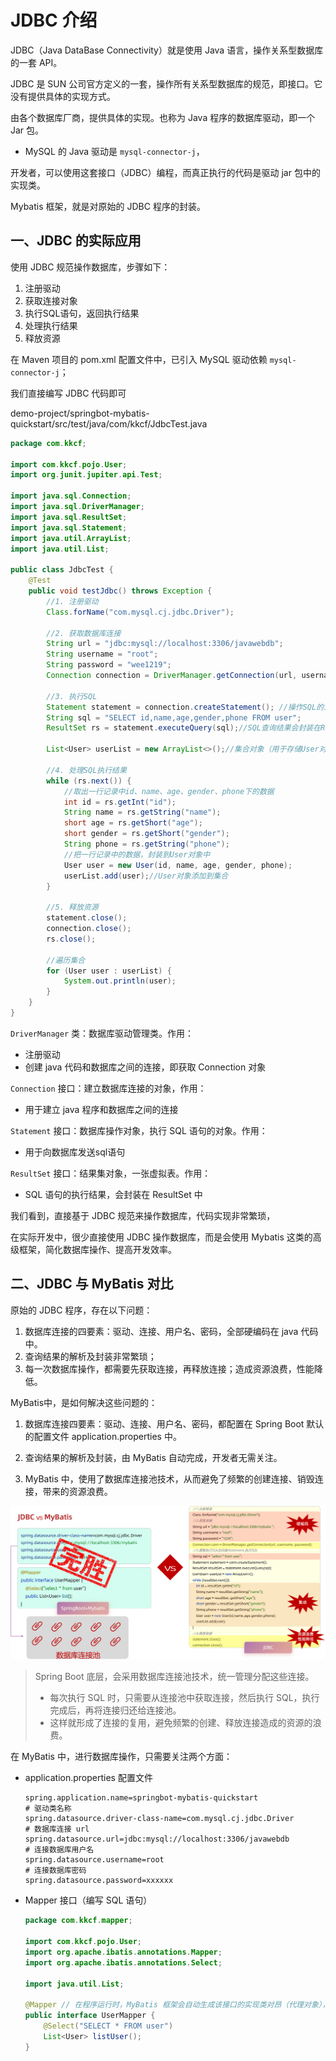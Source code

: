 # JDBC 介绍

JDBC（Java DataBase Connectivity）就是使用 Java 语言，操作关系型数据库的一套 API。

JDBC 是 SUN 公司官方定义的一套，操作所有关系型数据库的规范，即接口。它没有提供具体的实现方式。

由各个数据库厂商，提供具体的实现。也称为 Java 程序的数据库驱动，即一个 Jar 包。

- MySQL 的 Java 驱动是 `mysql-connector-j`，

开发者，可以使用这套接口（JDBC）编程，而真正执行的代码是驱动 jar 包中的实现类。

Mybatis 框架，就是对原始的 JDBC 程序的封装。

## 一、JDBC 的实际应用

使用 JDBC 规范操作数据库，步骤如下：

1. 注册驱动
2. 获取连接对象
3. 执行SQL语句，返回执行结果
4. 处理执行结果
5. 释放资源

在 Maven 项目的 pom.xml 配置文件中，已引入 MySQL 驱动依赖 `mysql-connector-j`；

我们直接编写 JDBC 代码即可

demo-project/springbot-mybatis-quickstart/src/test/java/com/kkcf/JdbcTest.java

```java
package com.kkcf;

import com.kkcf.pojo.User;
import org.junit.jupiter.api.Test;

import java.sql.Connection;
import java.sql.DriverManager;
import java.sql.ResultSet;
import java.sql.Statement;
import java.util.ArrayList;
import java.util.List;

public class JdbcTest {
    @Test
    public void testJdbc() throws Exception {
        //1. 注册驱动
        Class.forName("com.mysql.cj.jdbc.Driver");

        //2. 获取数据库连接
        String url = "jdbc:mysql://localhost:3306/javawebdb";
        String username = "root";
        String password = "wee1219";
        Connection connection = DriverManager.getConnection(url, username, password);

        //3. 执行SQL
        Statement statement = connection.createStatement(); //操作SQL的对象
        String sql = "SELECT id,name,age,gender,phone FROM user";
        ResultSet rs = statement.executeQuery(sql);//SQL查询结果会封装在ResultSet对象中

        List<User> userList = new ArrayList<>();//集合对象（用于存储User对象）

        //4. 处理SQL执行结果
        while (rs.next()) {
            //取出一行记录中id、name、age、gender、phone下的数据
            int id = rs.getInt("id");
            String name = rs.getString("name");
            short age = rs.getShort("age");
            short gender = rs.getShort("gender");
            String phone = rs.getString("phone");
            //把一行记录中的数据，封装到User对象中
            User user = new User(id, name, age, gender, phone);
            userList.add(user);//User对象添加到集合
        }

        //5. 释放资源
        statement.close();
        connection.close();
        rs.close();

        //遍历集合
        for (User user : userList) {
            System.out.println(user);
        }
    }
}
```

`DriverManager` 类：数据库驱动管理类。作用：

- 注册驱动
- 创建 java 代码和数据库之间的连接，即获取 Connection 对象

`Connection` 接口：建立数据库连接的对象，作用：

- 用于建立 java 程序和数据库之间的连接

`Statement` 接口：数据库操作对象，执行 SQL 语句的对象。作用：

- 用于向数据库发送sql语句

`ResultSet` 接口：结果集对象，一张虚拟表。作用：

- SQL 语句的执行结果，会封装在 ResultSet 中

我们看到，直接基于 JDBC 规范来操作数据库，代码实现非常繁琐，

在实际开发中，很少直接使用 JDBC 操作数据库，而是会使用 Mybatis 这类的高级框架，简化数据库操作、提高开发效率。

## 二、JDBC 与 MyBatis 对比

原始的 JDBC 程序，存在以下问题：

1. 数据库连接的四要素：驱动、连接、用户名、密码，全部硬编码在 java 代码中。
2. 查询结果的解析及封装非常繁琐；
3. 每一次数据库操作，都需要先获取连接，再释放连接；造成资源浪费，性能降低。

MyBatis中，是如何解决这些问题的：

1. 数据库连接四要素：驱动、连接、用户名、密码，都配置在 Spring Boot 默认的配置文件 application.properties 中。

2. 查询结果的解析及封装，由 MyBatis 自动完成，开发者无需关注。

3. MyBatis 中，使用了数据库连接池技术，从而避免了频繁的创建连接、销毁连接，带来的资源浪费。

![JDBC与MyBatis对比](NoteAssets/JDBC与MyBatis对比.png)

> Spring Boot 底层，会采用数据库连接池技术，统一管理分配这些连接。
>
> - 每次执行 SQL 时，只需要从连接池中获取连接，然后执行 SQL，执行完成后，再将连接归还给连接池。
> - 这样就形成了连接的复用，避免频繁的创建、释放连接造成的资源的浪费。

在 MyBatis 中，进行数据库操作，只需要关注两个方面：

- application.properties 配置文件

  ```properties
  spring.application.name=springbot-mybatis-quickstart
  # 驱动类名称
  spring.datasource.driver-class-name=com.mysql.cj.jdbc.Driver
  # 数据库连接 url
  spring.datasource.url=jdbc:mysql://localhost:3306/javawebdb
  # 连接数据库用户名
  spring.datasource.username=root
  # 连接数据库密码
  spring.datasource.password=xxxxxx
  ```

- Mapper 接口（编写 SQL 语句）

  ```java
  package com.kkcf.mapper;

  import com.kkcf.pojo.User;
  import org.apache.ibatis.annotations.Mapper;
  import org.apache.ibatis.annotations.Select;

  import java.util.List;

  @Mapper // 在程序运行时，MyBatis 框架会自动生成该接口的实现类对昂（代理对象），并且将该对象，交给 IOC 容器管理。
  public interface UserMapper {
      @Select("SELECT * FROM user")
      List<User> listUser();
  }
  ```
